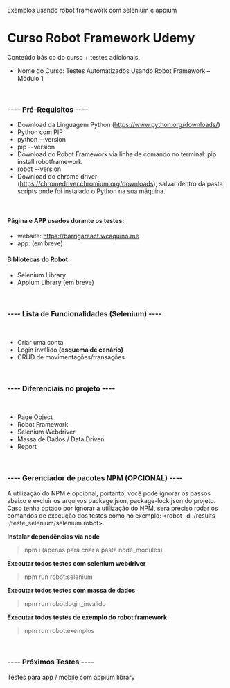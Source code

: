 
 Exemplos usando robot framework com selenium e appium

# Curso Robot Framework Udemy
Conteúdo básico do curso + testes adicionais.
* Nome do Curso: Testes Automatizados Usando Robot Framework – Módulo 1

<br/>

### ---- Pré-Requisitos ----
- Download da Linguagem Python (https://www.python.org/downloads/)
- Python com PIP
- python --version
- pip --version
- Download do Robot Framework via linha de comando no terminal: pip install robotframework
- robot --version
- Download do chrome driver (https://chromedriver.chromium.org/downloads), salvar dentro da pasta scripts onde foi instalado o Python na sua máquina.
<br/>

#### **Página e APP usados durante os testes**:
- website: https://barrigareact.wcaquino.me
- app: (em breve)

#### **Bibliotecas do Robot**:
- Selenium Library
- Appium Library (em breve)

<br/>

### ---- Lista de Funcionalidades (Selenium) ----
<br/>

- Criar uma conta
- Login inválido **(esquema de cenário)**
- CRUD de movimentações/transações

<br/>

### ---- Diferenciais no projeto ----
<br/>

- Page Object
- Robot Framework
- Selenium Webdriver
- Massa de Dados / Data Driven
- Report

<br/>

### ---- Gerenciador de pacotes NPM (OPCIONAL) ----
A utilização do NPM é opcional, portanto, você pode ignorar os passos abaixo e excluir os arquivos package.json, package-lock.json do projeto. Caso tenha optado por ignorar a utilização do NPM, será preciso rodar os comandos de execução dos testes como no exemplo: <robot -d ./results ./teste_selenium/selenium.robot>.
<br/>

**Instalar dependências via node**
> npm i (apenas para criar a pasta node_modules)

**Executar todos testes com selenium webdriver**
> npm run robot:selenium

**Executar todos testes com massa de dados**
> npm run robot:login_invalido

**Executar todos testes de exemplo do robot framework**
> npm run robot:exemplos

<br/>

### ---- Próximos Testes ----
Testes para app / mobile com appium library
